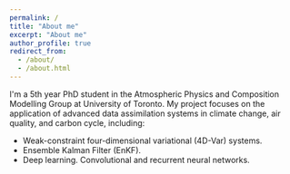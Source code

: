 ```yaml
---
permalink: /
title: "About me"
excerpt: "About me"
author_profile: true
redirect_from: 
  - /about/
  - /about.html
---
```


I'm a 5th year PhD student in the Atmospheric Physics and Composition Modelling Group at University of Toronto. My project focuses on the application of advanced data assimilation systems in climate change, air quality, and carbon cycle, including:

* Weak-constraint four-dimensional variational (4D-Var) systems.
* Ensemble Kalman Filter (EnKF).
* Deep learning. Convolutional and recurrent neural networks.

